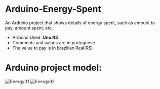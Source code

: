 # Arduino-Energy-Spent
An Arduino project that shows details of energy spent, such as amount to pay, amount spent, etc.

* Arduino Used: **Uno R3**
* Comments and values are in portuguese
* The value to pay is in brazilian Real(R$)

# Arduino project model:


![Energy01](https://user-images.githubusercontent.com/50121055/154975037-073ad6d5-9879-4866-b5f6-a8c92244fe6a.png)
![Energy02](https://user-images.githubusercontent.com/50121055/154975062-7373346c-7e9a-4c3b-b419-b2004b7e9f46.png)
